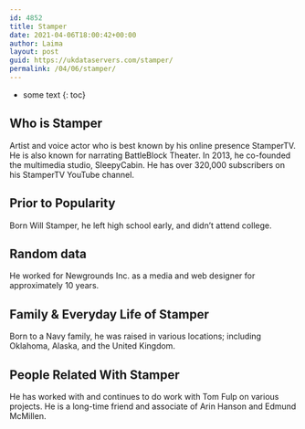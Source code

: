 ```yaml
---
id: 4852
title: Stamper
date: 2021-04-06T18:00:42+00:00
author: Laima
layout: post
guid: https://ukdataservers.com/stamper/
permalink: /04/06/stamper/
---
```


* some text
{: toc}


## Who is Stamper
                  
                  
                  
Artist and voice actor who is best known by his online presence StamperTV. He is also known for narrating BattleBlock Theater. In 2013, he co-founded the multimedia studio, SleepyCabin. He has over 320,000 subscribers on his StamperTV YouTube channel. 
                  
              
            
              
            
                
                
                
## Prior to Popularity
                  
                  
                  
Born Will Stamper, he left high school early, and didn&#8217;t attend college.
                  
              
            
              
            
                
                
                
## Random data
                  
                  
                  
He worked for Newgrounds Inc. as a media and web designer for approximately 10 years. 
                  
              
            
              
            
                
                
                
## Family & Everyday Life of Stamper
                  
                  
                  
Born to a Navy family, he was raised in various locations; including Oklahoma, Alaska, and the United Kingdom.
                  
              
            
              
            
                
                
                
## People Related With Stamper
                  
                  
                  
He has worked with and continues to do work with Tom Fulp on various projects. He is a long-time friend and associate of Arin Hanson and Edmund McMillen.
                  
              
            
              
            
                
              
            
              
              
            
            
              
            
          
          
          